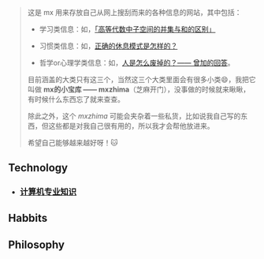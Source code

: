 >这是 mx 用来存放自己从网上搜刮而来的各种信息的网站，其中包括：
>
>- 学习类信息：如，[「高等代数中子空间的并集与和的区别」](https://www.zybang.com/question/9a213106858887287d2e75b693b6b73a.html)
>
>- 习惯类信息：如，[正确的休息模式是怎样的？](https://weibo.com/5979495016/I5ukG7mgO)
>
>- 哲学or心理学类信息：如，[人是怎么废掉的？—— 曾加的回答](https://www.zhihu.com/question/43607087/answer/321913371)。
>
>目前涵盖的大类只有这三个，当然这三个大类里面会有很多小类:smile:，我把它叫做 **mx的小宝库 —— mxzhima**（芝麻开门），没事做的时候就来瞅瞅，有时候什么东西忘了就来查查。
>
>除此之外，这个 *mxzhima* 可能会夹杂着一些私货，比如说我自己写的东西，但这些都是对我自己很有用的，所以我才会帮他放进来。
>
>希望自己能够越来越好呀！:cat:

## Technology

- ### [计算机专业知识](./technology/cs.md)

## Habbits



## Philosophy
